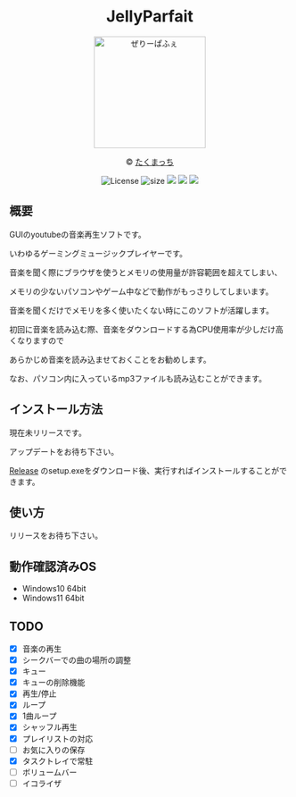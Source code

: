 <div align="center">
 
 # JellyParfait 

<img src="https://github.com/yurisi0212/JellyParfait/blob/master/JellyParfait/Resources/JellyParfait_alpha.png" width="200" alt="ぜりーぱふぇ"> 

© [たくまっち](https://twitter.com/xtakumatutix) 

<img src="https://img.shields.io/badge/license-GPL-brightgreen" alt="License">
 <img src="https://img.shields.io/github/languages/code-size/yurisi0212/JellyParfait" alt="size">
 <img src="https://img.shields.io/badge/Platform-Windows-green">
 <img src="https://img.shields.io/github/last-commit/yurisi0212/JellyParfait">
 <img src="https://img.shields.io/github/release-date-pre/yurisi0212/JellyParfait">
</div>

## 概要 

GUIのyoutubeの音楽再生ソフトです。 

いわゆるゲーミングミュージックプレイヤーです。

音楽を聞く際にブラウザを使うとメモリの使用量が許容範囲を超えてしまい、 

メモリの少ないパソコンやゲーム中などで動作がもっさりしてしまいます。 

音楽を聞くだけでメモリを多く使いたくない時にこのソフトが活躍します。 

初回に音楽を読み込む際、音楽をダウンロードする為CPU使用率が少しだけ高くなりますので 

あらかじめ音楽を読み込ませておくことをお勧めします。 

なお、パソコン内に入っているmp3ファイルも読み込むことができます。
 
## インストール方法   

現在未リリースです。　

アップデートをお待ち下さい。

[Release](https://github.com/yurisi0212/JellyParfait/releases) のsetup.exeをダウンロード後、実行すればインストールすることができます。 

## 使い方 

リリースをお待ち下さい。

## 動作確認済みOS 

* Windows10 64bit
* Windows11 64bit

## TODO 

- [x] 音楽の再生
- [x] シークバーでの曲の場所の調整
- [x] キュー
- [x] キューの削除機能
- [x] 再生/停止
- [x] ループ
- [x] 1曲ループ
- [x] シャッフル再生
- [x] プレイリストの対応
- [ ] お気に入りの保存
- [x] タスクトレイで常駐
- [ ] ボリュームバー
- [ ] イコライザ
